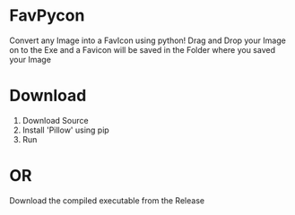 # FavPycon
Convert any Image into a FavIcon using python! Drag and Drop your Image on to the Exe and a Favicon will be saved in the Folder where you saved your Image

# Download

1. Download Source
2. Install 'Pillow' using pip
3. Run

# OR
Download the compiled executable from the Release
